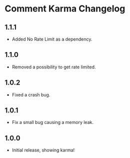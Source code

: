 # Comment Karma Changelog

## 1.1.1
* Added No Rate Limit as a dependency.

## 1.1.0
* Removed a possibility to get rate limited.

## 1.0.2
* Fixed a crash bug.

## 1.0.1
* Fix a small bug causing a memory leak.

## 1.0.0
* Initial release, showing karma!